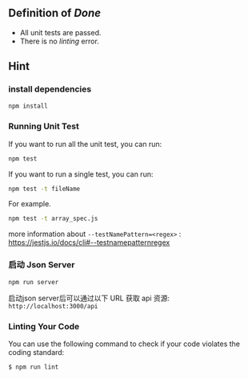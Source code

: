 ## Definition of *Done*

* All unit tests are passed.
* There is no *linting* error.

## Hint

### install dependencies

```bash
npm install
```

### Running Unit Test

If you want to run all the unit test, you can run:

```bash
npm test
```

If you want to run a single test, you can run:

```bash
npm test -t fileName
```

For example.

```bash
npm test -t array_spec.js
```
more information about `--testNamePattern=<regex>` : https://jestjs.io/docs/cli#--testnamepatternregex

### 启动 Json Server 

```
npm run server
```
启动json server后可以通过以下 URL 获取 api 资源:   
`http://localhost:3000/api`

### Linting Your Code

You can use the following command to check if your code violates the coding standard:

```bash
$ npm run lint
```
